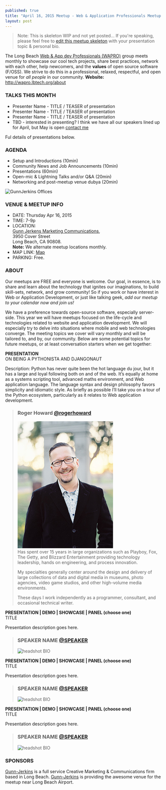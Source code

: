 ```yaml
---
published: true
title: "April 16, 2015 Meetup - Web & Application Professionals Meetup #WAPRO"
layout: post
---
```


> Note: This is skeleton WIP and not yet posted... If you're speaking, please feel free to [edit this meetup skeleton](https://github.com/lbtech/lbtech.github.io/edit/master/_posts/2015-04-16--Meetup--Apr.md) with your presentation topic & personal bio.

The Long Beach [Web & App dev Professionals (WAPRO)](http://wapro.lbtech.org) group meets monthly to showcase our cool tech projects, share best practices, network with each other, help newcomers, and the **values** of open source software (F/OSS).  We strive to do this in a professional, relaxed, respectful, and open venue for _all people_ in our community.  **Website:** http://wapro.lbtech.org/about


### TALKS THIS MONTH  
* Presenter Name - TITLE / TEASER of presentation
* Presenter Name - TITLE / TEASER of presentation
* Presenter Name - TITLE / TEASER of presentation
* TBD - interested in presenting? I think we have all our speakers lined up for April, but May is open [contact me](/about)

Ful details of presentations below.

### AGENDA  
- Setup and Introductions (10min)
- Community News and Job Announcements (10min)
- Presentations (60min)
- Open-mic & Lightning Talks and/or Q&A (20min)
- Networking and post-meetup venue dubya (20min)


![GunnJerkins Offices](http://wapro.lbtech.org/images/GunnJerkins-Offices.jpg)


### VENUE & MEETUP INFO  

- DATE:  Thursday Apr 16, 2015  
- TIME:  7-9p  
- LOCATION:  
[Gunn Jerkens Marketing Communications](http://gunnjerkens.com/contact),  
3950 Cover Street  
Long Beach, CA 90808.  
**Note:** We alternate meetup locations monthly.  
- MAP LINK: [Map](https://www.google.com/maps/place/Gunn+Jerkens+Marketing+Communications/@33.827577,-118.147347,17z/data=!3m1!4b1!4m2!3m1!1s0x80dd3247d56715a3:0x5c717668a98f1038)  
- PARKING: Free.



### ABOUT  
Our meetups are FREE and everyone is welcome.  Our goal, in essence, is to share and learn about the technology that ignites our imaginations, to build   skill-sets, network, and grow  community!  So if you work or have interest in Web or Application Development, or just like talking geek, _add our meetup to your calendar now and join us!_

We have a preference towards open-source software, especially server-side.  This year we will have meetups focused on the life-cycle and technologies related to website and application development.  We will especially try to delve into situations where mobile and web technologies converge.  The meeting topics we cover will vary monthly and will be tailored to, and by, our community.  Below are some potential topics for future meetups, or at least conversation starters when we get together:

**PRESENTATION**  
ON BEING A PYTHONISTA AND DJANGONAUT  

Description: Python has never quite been the hot language du jour, but it has a large and loyal following both on and of the web. It’s equally at home as a systems scripting tool, advanced maths environment, and Web application language. The language syntax and design philosophy favors simplicity and idiomatic style. As briefly as possible I’ll take you on a tour of the Python ecosystem, particularly as it relates to Web application development.

> ### Roger Howard [@rogerhoward](http://twitter.com/rogerhoward)
> <div class="headshot"><img src="/images/people/roger-howard.jpg" alt="headshot"></div>
> Has spent over 15 years in large organizations such as Playboy, Fox, The Getty, and Blizzard Entertainment providing technology leadership, hands on engineering, and process innovation.  
>  
> My specialties generally center around the design and delivery of large collections of data and digital media in museums, photo agencies, video game studios, and other high-volume media environments.  
>  
> These days I work independently as a programmer, consultant, and occasional technical writer.  



**PRESENTATION | DEMO | SHOWCASE | PANEL (choose one)**  
TITLE  

Presentation description goes here.  

> ### SPEAKER NAME [@SPEAKER](TWITTER)  
> <img src="/images/people/FOO.JPG" alt="headshot" class="headshot">
> BIO  


**PRESENTATION | DEMO | SHOWCASE | PANEL (choose one)**  
TITLE  

Presentation description goes here.  

> ### SPEAKER NAME [@SPEAKER](TWITTER)  
> <img src="/images/people/FOO.JPG" alt="headshot" class="headshot">
> BIO  

**PRESENTATION | DEMO | SHOWCASE | PANEL (choose one)**  
TITLE  

Presentation description goes here.  

> ### SPEAKER NAME [@SPEAKER](TWITTER)  
> <img src="/images/people/FOO.JPG" alt="headshot" class="headshot">
> BIO  



### SPONSORS  

[Gunn-Jerkins](http://gunnjerkins.com) is a full service Creative Marketing & Communications firm based in Long Beach. [Gunn-Jerkins](http://gunnjerkins.com) is providing the awesome venue for the meetup near Long Beach Airport.
